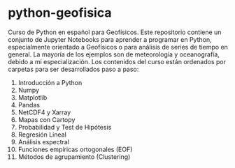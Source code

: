 # python-geofisica
Curso de Python en español para Geofísicos.
Este repositorio contiene un conjunto de Jupyter Notebooks para aprender a programar en Python, especialmente orientado a Geofísicos o para análisis de series de tiempo en general. La mayoría de los ejemplos son de meteorología y oceanografía, debido a mi especialización. Los contenidos del curso están ordenados por carpetas para ser desarrollados paso a paso:

1) Introducción a Python
2) Numpy
4) Matplotlib 
3) Pandas
5) NetCDF4 y Xarray
6) Mapas con Cartopy
7) Probabilidad y Test de Hipótesis
8) Regresión Lineal
9) Análisis espectral
10) Funciones empíricas ortogonales (EOF)
11) Métodos de agrupamiento (Clustering)


